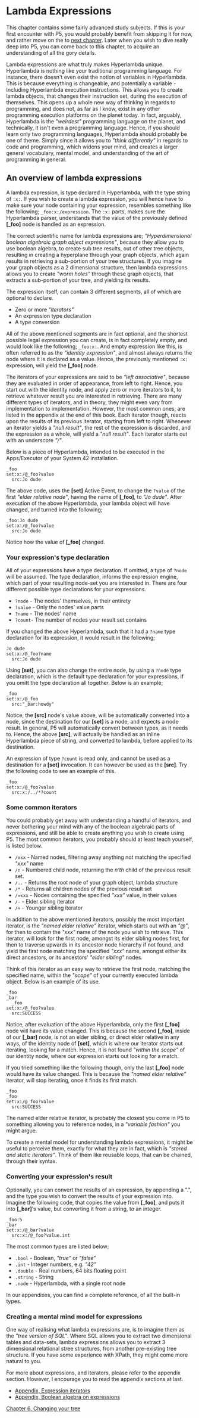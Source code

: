 # Lambda Expressions

This chapter contains some fairly advanced study subjects. If this is your first encounter with P5, you would probably benefit from skipping it for now, and rather move on the to [next chapter](chapter-6.md). Later when you wish to dive really deep into P5, you can come back to this chapter, to acquire an understanding of all the gory details.

Lambda expressions are what truly makes Hyperlambda unique. Hyperlambda is nothing like your traditional programming language. For instance, there doesn't even exist the notion of variables in Hyperlambda. This is because everything is changeable, and potentially a variable - Including Hyperlambda execution instructions. This allows you to create lambda objects, that changes their instruction set, during the execution of themselves. This opens up a whole new way of thinking in regards to programming, and does not, as far as I know, exist in any other programming execution platforms on the planet today. In fact, arguably, Hyperlambda is the *"weirdest"* programming language on the planet, and technically, it isn't even a programming language. Hence, if you should learn only two programming languages, Hyperlambda should probably be one of theme. Simply since it allows you to *"think differently"* in regards to code and programming, which widens your mind, and creates a larger general vocabulary, mental model, and understanding of the art of programming in general.

## An overview of lambda expressions

A lambda expression, is type declared in Hyperlambda, with the type string of `:x:`. If you wish to create a lambda expression, you will hence have to make sure your node containing your expression, resembles something like the following; `_foo:x:/expression`. The `:x:` parts, makes sure the Hyperlambda parser, understands that the value of the previously defined **[_foo]** node is handled as an expression.

The correct scientific name for lambda expressions are; *"Hyperdimensional boolean algebraic graph object expressions"*, because they allow you to use boolean algebra, to create sub tree results, out of other tree objects, resulting in creating a hyperplane through your graph objects, which again results in retrieving a sub-portion of your tree structures. If you imagine your graph objects as a 2 dimensional structure, then lambda expressions allows you to create *"worm holes"* through these graph objects, that extracts a sub-portion of your tree, and yielding its results.

The expression itself, can contain 3 different segments, all of which are optional to declare.

* Zero or more *"iterators"*
* An expression type declaration
* A type conversion

All of the above mentioned segments are in fact optional, and the shortest possible legal expression you can create, is in fact completely empty, and would look like the following; `_foo:x:`. And empty expression like this, is often referred to as the *"identity expression"*, and almost always returns the node where it is declared as a value. Hence, the previously mentioned `:x:` expression, will yield the **[_foo]** node.

The iterators of your expressions are said to be *"left associative"*, because they are evaluated in order of appearance, from left to right. Hence, you start out with the identity node, and apply zero or more iterators to it, to retrieve whatever result you are interested in retrieving. There are many different types of iterators, and in theory, they might even vary from implementation to implementation. However, the most common ones, are listed in the appendix at the end of this book. Each iterator though, reacts upon the results of its previous iterator, starting from left to right. Whenever an iterator yields a *"null result"*, the rest of the expression is discarded, and the expression as a whole, will yield a *"null result"*. Each iterator starts out with an underscore *"/"*.

Below is a piece of Hyperlambda, intended to be executed in the Apps/Executor of your System 42 installation.

```
_foo
set:x:/@_foo?value
  src:Jo dude
```

The above code, uses the **[set]** Active Event, to change the `?value` of the first *"elder relative node"*, having the name of **[_foo]**, to *"Jo dude"*. After execution of the above Hyperlambda, your lambda object will have changed, and turned into the following;

```
_foo:Jo dude
set:x:/@_foo?value
  src:Jo dude
```

Notice how the value of **[_foo]** changed.

### Your expression's type declaration

All of your expressions have a type declaration. If omitted, a type of `?node` will be assumed. The type declaration, informs the expression engine, which part of your resulting node-set you are interested in. There are four different possible type declarations for your expressions.

* `?node` - The nodes' themselves, in their entirety
* `?value` - Only the nodes' value parts
* `?name` - The nodes' name
* `?count`- The number of nodes your result set contains

If you changed the above Hyperlambda, such that it had a `?name` type declaration for its expression, it would result in the following;

```
Jo dude
set:x:/@_foo?name
  src:Jo dude
```

Using **[set]**, you can also change the entire node, by using a `?node` type declaration, which is the default type declaration for your expressions, if you omitt the type declaration all together. Below is an example;

```
_foo
set:x:/@_foo
  src:"_bar:howdy"
```

Notice, the **[src]** node's value above, will be automatically converted into a node, since the destination for our **[set]** is a node, and expects a node result. In general, P5 will automatically convert between types, as it needs to. Hence, the above **[src]**, will actually be handled as an inline Hyperlambda piece of string, and converted to lambda, before applied to its destination.

An expression of type `?count` is read only, and cannot be used as a destination for a **[set]** invocation. It can however be used as the **[src]**. Try the following code to see an example of this.

```
_foo
set:x:/@_foo?value
  src:x:/../*?count
```

### Some common iterators

You could probably get away with understanding a handful of iterators, and never bothering your mind with any of the boolean algebraic parts of expressions, and still be able to create anything you wish to create using P5. The most common iterators, you probably should at least teach yourself, is listed below.

* `/xxx` - Named nodes, filtering away anything not matching the specified *"xxx"* name
* `/n` - Numbered child node, returning the *n'th* child of the previous result set.
* `/..` - Returns the root node of your graph object, lambda structure
* `/*` - Returns all children nodes of the previous result set
* `/=xxx` - Nodes containing the specified *"xxx"* value, in their values
* `/-` - Elder sibling iterator
* `/+` - Younger sibling iterator

In addition to the above mentioned iterators, possibly the most important iterator, is the *"named elder relative"* iterator, which starts out with an *"@"*, for then to contain the *"xxx"* name of the node you wish to retrieve. This iterator, will look for the first node, amongst its elder sibling nodes first, for then to traverse upwards in its ancestor node hierarchy if not found, and yield the first node matching the specified *"xxx"* name, amongst either its direct ancestors, or its ancestors' *"elder sibling"* nodes.

Think of this iterator as an easy way to retrieve the first node, matching the specified name, within the *"scope"* of your currently executed lambda object. Below is an example of its use.

```
_foo
_bar
  _foo
set:x:/@_foo?value
  src:SUCCESS
```

Notice, after evaluation of the above Hyperlambda, only the first **[_foo]** node will have its value changed. This is because the second **[_foo]**, inside of our **[_bar]** node, is not an elder sibling, or direct elder relative in any ways, of the identity node of **[set]**, which is where our iterator starts out iterating, looking for a match. Hence, it is not found *"within the scope"* of our identity node, where our expression starts out looking for a match.

If you tried something like the following though, only the last **[_foo]** node would have its value changed. This is because the *"named elder relative"* iterator, will stop iterating, once it finds its first match.

```
_foo
_foo
set:x:/@_foo?value
  src:SUCCESS
```

The named elder relative iterator, is probably the closest you come in P5 to something allowing you to reference nodes, in a *"variable fashion"* you might argue.

To create a mental model for understanding lambda expressions, it might be useful to perceive them, exactly for what they are in fact, which is *"stored and static iterators"*. Think of them like reusable loops, that can be chained, through their syntax.

### Converting your expression's result

Optionally, you can convert the results of an expression, by appending a ".", and the type you wish to convert the results of your expression into. Imagine the following code, that copies the value from **[_foo]**, and puts it into **[_bar]**'s value, but converting it from a string, to an integer.

```
_foo:5
_bar
set:x:/@_bar?value
  src:x:/@_foo?value.int
```

The most common types are listed below;

* `.bool` - Boolean, *"true"* or *"false"*
* `.int` - Integer numbers, e.g. *"42"*
* `.double` - Real numbers, 64 bits floating point
* `.string` - String
* `.node` - Hyperlambda, with a single root node

In our appendixes, you can find a complete reference, of all the built-in types.

### Creating a mental mind model for expressions

One way of realising what lambda expressions are, is to imagine them as the *"tree version of SQL"*. Where SQL allows you to extract two dimensional tables and data-sets, lambda expressions allows you to extract 3 dimensional relational stree structures, from another pre-existing tree structure. If you have some experience with XPath, they might come more natural to you.

For more about expressions, and iterators, please refer to the appendix section. However, I encourage you to read the appendix sections at last.

- [Appendix, Expression iterators](appendix-expressions-iterators.md)
- [Appendix, Boolean algebra on expressions](appendix-expressions-boolean-algebra.md)

[Chapter 6, Changing your tree](chapter-6.md)
